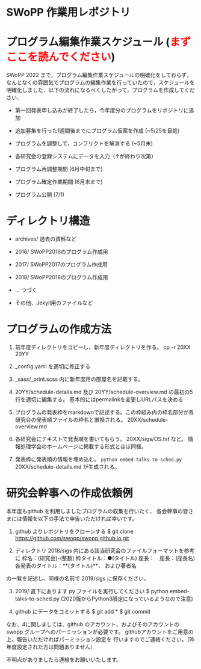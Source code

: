 SWoPP 作業用レポジトリ
======================

# プログラム編集作業スケジュール (<font color="Red">まずここを読んでください</font>)

SWoPP 2022 まで，プログラム編集作業スケジュールの明確化をしておらず，なんとなくの雰囲気でプログラムの編集作業を行っていたので，スケジュールを明確化しました．以下の流れになるべくしたがって，プログラムを作成してください．

- 第一回発表申し込みが終了したら，今年度分のプログラムをリポジトリに追加

- 追加募集を行った1週間後までにプログラム仮案を作成 (~5/25を目処)

- プログラムを調整して，コンフリクトを解消する (~5月末)

- 各研究会の登録システムにデータを入力（↑が終わり次第）

- プログラム再調整期間 (6月中旬まで)

- プログラム確定作業期間 (6月末まで)

- プログラム公開 (7/1)

# ディレクトリ構造

- archives/
  過去の資料など

- 2016/
  SWoPP2016のプログラム作成用
- 2017/
  SWoPP2017のプログラム作成用
- 2018/
  SWoPP2018のプログラム作成用
- ... つづく

- その他、Jekyll用のファイルなど

# プログラムの作成方法
1. 前年度ディレクトリをコピーし、新年度ディレクトリを作る。
cp -r 20XX 20YY

2. \_config.yaml を適切に修正する

3. \_sass/\_print.scss 内に新年度用の部屋名を記載する。

4. 20YY/schedule-details.md 及び 20YY/schedule-overview.md の最初の5行を適切に編集する。
   基本的にはpermalinkを変更しURLパスを決める

5. プログラムの発表枠をmarkdownで記述する。この枠組み内の枠名部分が各研究会の発表順ファイルの枠名と置換される。
   20XX/schedule-overview.md

6. 各研究会にテキストで発表順を書いてもらう。
   20XX/sigs/OS.txt など。
   情報処理学会のホームページに掲載する形式とほぼ同様。

7. 発表枠に発表順の情報を埋め込む。
   `python embed-talks-to-sched.py`
   20XX/schedule-details.md が生成される。

# 研究会幹事への作成依頼例

本年度もgithub を利用しましたプログラムの収集を行いたく、
各会幹事の皆さまには情報を以下の手法で申告いただければ幸いです。

1. github よりレポジトリをクローンする
$ git clone https://github.com/swopp/swopp.github.io.git

2. ディレクトリ 2018/sigs 内にある該当研究会のファイルフォーマットを参考に
  枠名：(研究会)-(整数)
枠タイトル：●(タイトル)
座長：　座長：(座長名)
各発表のタイトル：\*\*(タイトル)\*\*、
および著者名

の一覧を記述し、同様の名前で 2019/sigs に保存ください。

3.  2019/ 直下にあります py ファイルを実行してください
$ python embed-talks-to-sched.py
(2020版からPython3限定になっているようなので注意)

4. github にデータをコミットする
$ git add *
$ git commit

なお、4に関しましては、github のアカウント、およびそのアカウントの
swopp グループへのパーミッションが必要です。
githubアカウントをご用意の上、報告いただければパーミッション設定を
行いますのでご連絡ください。（昨年度設定された方は問題ありません）

不明点がありましたら連絡をお願いいたします。
